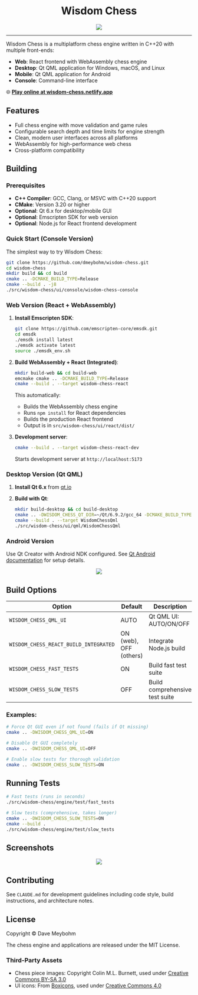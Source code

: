 <h1 align="center">Wisdom Chess</h1>

<p align="center">
    <img src="https://raw.githubusercontent.com/dmeybohm/wisdom-chess/main/src/wisdom-chess/ui/qml/images/wisdom-chess-animate.gif" />
</p>

----

Wisdom Chess is a multiplatform chess engine written in C++20 with multiple front-ends:
- **Web**: React frontend with WebAssembly chess engine
- **Desktop**: Qt QML application for Windows, macOS, and Linux
- **Mobile**: Qt QML application for Android
- **Console**: Command-line interface

🌐 **[Play online at wisdom-chess.netlify.app](https://wisdom-chess.netlify.app)**

## Features

- Full chess engine with move validation and game rules
- Configurable search depth and time limits for engine strength
- Clean, modern user interfaces across all platforms
- WebAssembly for high-performance web chess
- Cross-platform compatibility

## Building

### Prerequisites

- **C++ Compiler**: GCC, Clang, or MSVC with C++20 support
- **CMake**: Version 3.20 or higher
- **Optional**: Qt 6.x for desktop/mobile GUI
- **Optional**: Emscripten SDK for web version
- **Optional**: Node.js for React frontend development

### Quick Start (Console Version)

The simplest way to try Wisdom Chess:

```bash
git clone https://github.com/dmeybohm/wisdom-chess.git
cd wisdom-chess
mkdir build && cd build
cmake .. -DCMAKE_BUILD_TYPE=Release
cmake --build . -j8
./src/wisdom-chess/ui/console/wisdom-chess-console
```

### Web Version (React + WebAssembly)

1. **Install Emscripten SDK**:
   ```bash
   git clone https://github.com/emscripten-core/emsdk.git
   cd emsdk
   ./emsdk install latest
   ./emsdk activate latest
   source ./emsdk_env.sh
   ```

2. **Build WebAssembly + React (Integrated)**:
   ```bash
   mkdir build-web && cd build-web
   emcmake cmake .. -DCMAKE_BUILD_TYPE=Release
   cmake --build . --target wisdom-chess-react
   ```

   This automatically:
   - Builds the WebAssembly chess engine
   - Runs `npm install` for React dependencies
   - Builds the production React frontend
   - Output is in `src/wisdom-chess/ui/react/dist/`

3. **Development server**:
   ```bash
   cmake --build . --target wisdom-chess-react-dev
   ```
   Starts development server at `http://localhost:5173`

### Desktop Version (Qt QML)

1. **Install Qt 6.x** from [qt.io](https://www.qt.io/)

2. **Build with Qt**:
   ```bash
   mkdir build-desktop && cd build-desktop
   cmake .. -DWISDOM_CHESS_QT_DIR=~/Qt/6.9.2/gcc_64 -DCMAKE_BUILD_TYPE=Release
   cmake --build . --target WisdomChessQml
   ./src/wisdom-chess/ui/qml/WisdomChessQml
   ```

### Android Version

Use Qt Creator with Android NDK configured. See [Qt Android documentation](https://doc.qt.io/qt-6/android-getting-started.html) for setup details.

<p align="center">
    <img src="https://raw.githubusercontent.com/dmeybohm/wisdom-chess/main/src/wisdom-chess/ui/qml/images/wisdom-chess-android.png" />
</p>

## Build Options

| Option | Default | Description |
|--------|---------|-------------|
| `WISDOM_CHESS_QML_UI` | AUTO | Qt QML UI: AUTO/ON/OFF |
| `WISDOM_CHESS_REACT_BUILD_INTEGRATED` | ON (web), OFF (others) | Integrate Node.js build |
| `WISDOM_CHESS_FAST_TESTS` | ON | Build fast test suite |
| `WISDOM_CHESS_SLOW_TESTS` | OFF | Build comprehensive test suite |

### Examples:
```bash
# Force Qt GUI even if not found (fails if Qt missing)
cmake .. -DWISDOM_CHESS_QML_UI=ON

# Disable Qt GUI completely
cmake .. -DWISDOM_CHESS_QML_UI=OFF

# Enable slow tests for thorough validation
cmake .. -DWISDOM_CHESS_SLOW_TESTS=ON
```

## Running Tests

```bash
# Fast tests (runs in seconds)
./src/wisdom-chess/engine/test/fast_tests

# Slow tests (comprehensive, takes longer)
cmake .. -DWISDOM_CHESS_SLOW_TESTS=ON
cmake --build .
./src/wisdom-chess/engine/test/slow_tests
```

## Screenshots

<p align="center">
    <img src="https://raw.githubusercontent.com/dmeybohm/wisdom-chess/main/src/wisdom-chess/ui/qml/images/windows-wisdom-chess.png" />
</p>

## Contributing

See `CLAUDE.md` for development guidelines including code style, build instructions, and architecture notes.

## License

Copyright © Dave Meybohm

The chess engine and applications are released under the MIT License.

### Third-Party Assets

- Chess piece images: Copyright Colin M.L. Burnett, used under [Creative Commons BY-SA 3.0](https://creativecommons.org/licenses/by-sa/3.0/)
- UI icons: From [Boxicons](https://boxicons.com/), used under [Creative Commons 4.0](https://creativecommons.org/licenses/by/4.0/)